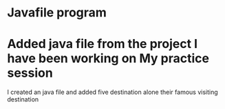 # Javafile program
# Added java file from the project I have been working on My practice session
I created an java file and added five destination alone their famous visiting destination
